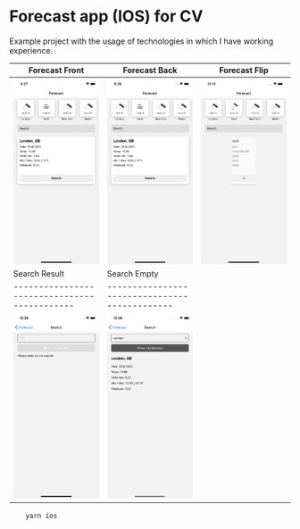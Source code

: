 # Forecast app (IOS) for CV

Example project with the usage of technologies in which I have working experience.

Forecast Front                                 | Forecast Back                                 | Forecast Flip                                  |
---------------------------------------------- | --------------------------------------------- | ---------------------------------------------- |
![](__screenshots__/screen-forecast-front.png) | ![](__screenshots__/screen-forecast-back.png) | ![](__screenshots__/screen-forecast-flip.png)  |
 Search Result                                | Search Empty                                  |
 -------------------------------------------- | --------------------------------------------- |
 ![](__screenshots__/screen-search-empty.png) | ![](__screenshots__/screen-search-result.png) |

``` 
    yarn ios 
```
